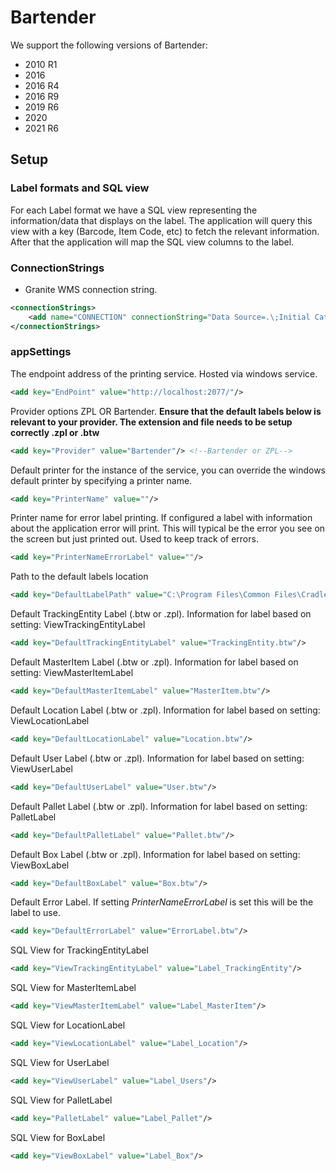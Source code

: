# Bartender

We support the following versions of Bartender:
- 2010 R1 
- 2016 
- 2016 R4 
- 2016 R9 
- 2019 R6 
- 2020
- 2021 R6


## Setup

### Label formats and SQL view

For each Label format we have a SQL view representing the information/data that displays on the label.
The application will query this view with a key (Barcode, Item Code, etc) to fetch the relevant information.
After that the application will map the SQL view columns to the label. 

### ConnectionStrings 
- Granite WMS connection string.
   
``` xml
<connectionStrings>
    <add name="CONNECTION" connectionString="Data Source=.\;Initial Catalog=Granite;Persist Security Info=True;User ID=******;Password=****" providerName="System.Data.SqlClient" />
</connectionStrings>
```

### appSettings

The endpoint address of the printing service. Hosted via windows service.
``` xml
<add key="EndPoint" value="http://localhost:2077/"/>
```
Provider options ZPL OR Bartender. **Ensure that the default labels below is relevant to your provider. The extension and file needs to be setup correctly .zpl or .btw** 
``` xml
<add key="Provider" value="Bartender"/> <!--Bartender or ZPL-->
```
Default printer for the instance of the service, you can override the windows default printer by specifying a printer name.
``` xml
<add key="PrinterName" value=""/>
```
Printer name for error label printing. If configured a label with information about the application error will print. This will typical be the error you see on the screen but just printed out. Used to keep track of errors.
``` xml
<add key="PrinterNameErrorLabel" value=""/>
```
Path to the default labels location
``` xml
<add key="DefaultLabelPath" value="C:\Program Files\Common Files\Cradle Technology Services\Granite\Labels\"/>
```
Default TrackingEntity Label (.btw or .zpl). Information for label based on setting: ViewTrackingEntityLabel
``` xml
<add key="DefaultTrackingEntityLabel" value="TrackingEntity.btw"/>
```
Default MasterItem Label (.btw or .zpl). Information for label based on setting: ViewMasterItemLabel
``` xml
<add key="DefaultMasterItemLabel" value="MasterItem.btw"/>
```
Default Location Label (.btw or .zpl). Information for label based on setting: ViewLocationLabel
``` xml
<add key="DefaultLocationLabel" value="Location.btw"/>
```
Default User Label (.btw or .zpl). Information for label based on setting: ViewUserLabel
``` xml
<add key="DefaultUserLabel" value="User.btw"/>
```
Default Pallet Label (.btw or .zpl). Information for label based on setting: PalletLabel
``` xml
<add key="DefaultPalletLabel" value="Pallet.btw"/>
```
Default Box Label (.btw or .zpl). Information for label based on setting: ViewBoxLabel
``` xml
<add key="DefaultBoxLabel" value="Box.btw"/>
```
Default Error Label. If setting *PrinterNameErrorLabel* is set this will be the label to use.
``` xml
<add key="DefaultErrorLabel" value="ErrorLabel.btw"/>
```
SQL View for TrackingEntityLabel
``` xml
<add key="ViewTrackingEntityLabel" value="Label_TrackingEntity"/>
```
SQL View for MasterItemLabel
``` xml
<add key="ViewMasterItemLabel" value="Label_MasterItem"/>
```
SQL View for LocationLabel
``` xml
<add key="ViewLocationLabel" value="Label_Location"/>
```
SQL View for UserLabel
``` xml
<add key="ViewUserLabel" value="Label_Users"/>
```
SQL View for PalletLabel
``` xml
<add key="PalletLabel" value="Label_Pallet"/>
```
SQL View for BoxLabel
``` xml
<add key="ViewBoxLabel" value="Label_Box"/>
```